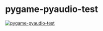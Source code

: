 # pygame-pyaudio-test
[![pygame-pyaudio-test](https://img.youtube.com/vi/qeTLxW1ecLA/0.jpg)](https://www.youtube.com/watch?v=qeTLxW1ecLA)
